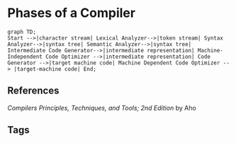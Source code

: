 # Phases of a Compiler

```mermaid
graph TD;
Start -->|character stream| Lexical Analyzer-->|token stream| Syntax Analyzer-->|syntax tree| Semantic Analyzer-->|syntax tree| Intermediate Code Generator-->|intermediate representation| Machine-Independent Code Optimizer -->|intermediate representation| Code Generator -->|target machine code| Machine Dependent Code Optimizer --> |target-machine code| End;

```

## References
*Compilers Principles, Techniques, and Tools; 2nd Edition* by Aho

## Tags
